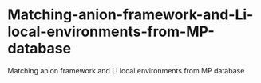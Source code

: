 # Matching-anion-framework-and-Li-local-environments-from-MP-database
Matching anion framework and Li local environments from MP database
